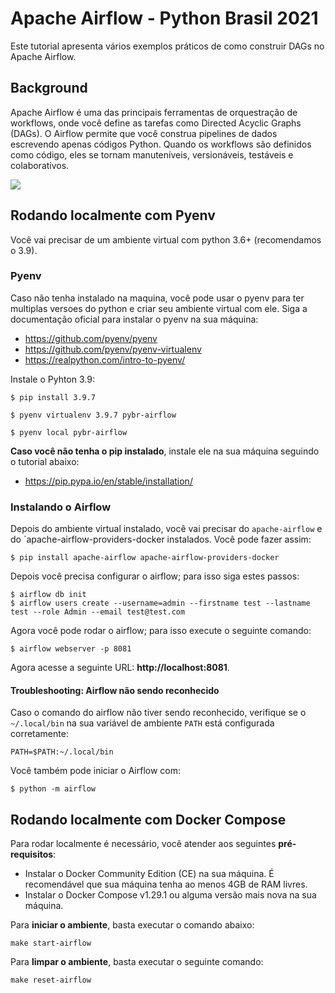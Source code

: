 # Apache Airflow - Python Brasil 2021

Este tutorial apresenta vários exemplos práticos de como construir DAGs no Apache Airflow.

## Background

Apache Airflow é uma das principais ferramentas de orquestração de workflows, onde você define as tarefas como Directed Acyclic Graphs (DAGs). 
O Airflow permite que você construa pipelines de dados escrevendo apenas códigos Python. 
Quando os workflows são definidos como código, eles se tornam manuteníveis, versionáveis, testáveis e colaborativos.

<img src="https://airflow.apache.org/docs/apache-airflow/stable/_images/arch-diag-basic.png">

## Rodando localmente com Pyenv
Você vai precisar de um ambiente virtual com python 3.6+ (recomendamos o 3.9).

### Pyenv
Caso não tenha instalado na maquina, você pode usar o pyenv para ter multiplas versoes do python e criar seu ambiente virtual com ele.
Siga a documentação oficial para instalar o pyenv na sua máquina:
- https://github.com/pyenv/pyenv
- https://github.com/pyenv/pyenv-virtualenv
- https://realpython.com/intro-to-pyenv/

Instale o Pyhton 3.9:

```shell
$ pip install 3.9.7
```

```shell
$ pyenv virtualenv 3.9.7 pybr-airflow
```

```shell
$ pyenv local pybr-airflow
```

**Caso você não tenha o pip instalado**, instale ele na sua máquina seguindo o tutorial abaixo:
- https://pip.pypa.io/en/stable/installation/

### Instalando o Airflow
Depois do ambiente virtual instalado, você vai precisar do `apache-airflow` e do `apache-airflow-providers-docker instalados. Você pode fazer assim:

```shell
$ pip install apache-airflow apache-airflow-providers-docker
```

Depois você precisa configurar o airflow; para isso siga estes passos:

```shell
$ airflow db init
$ airflow users create --username=admin --firstname test --lastname test --role Admin --email test@test.com
```

Agora você pode rodar o airflow; para isso execute o seguinte comando:

```shell
$ airflow webserver -p 8081
```

Agora acesse a seguinte URL: **http://localhost:8081**.


#### Troubleshooting: Airflow não sendo reconhecido

Caso o comando do airflow não tiver sendo reconhecido, verifique se o `~/.local/bin` na sua variável de ambiente `PATH` está configurada corretamente:

``
PATH=$PATH:~/.local/bin
``

Você também pode iniciar o Airflow com:

```shell
$ python -m airflow
```


## Rodando localmente com Docker Compose

Para rodar localmente é necessário, você atender aos seguintes **pré-requisitos**:

- Instalar o Docker Community Edition (CE) na sua máquina. É recomendável que sua máquina tenha ao menos 4GB de RAM livres.
- Instalar o Docker Compose v1.29.1 ou alguma versão mais nova na sua máquina.

Para **iniciar o ambiente**, basta executar o comando abaixo:

`make start-airflow`

Para **limpar o ambiente**, basta executar o seguinte comando:

`make reset-airflow`